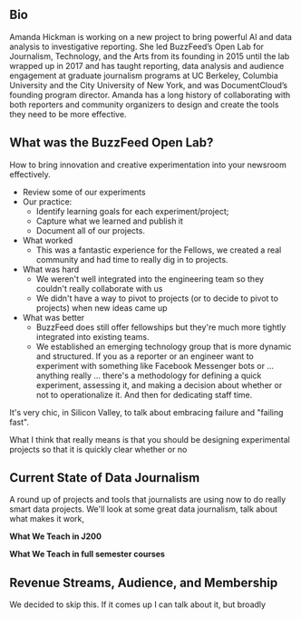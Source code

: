 ## Bio

Amanda Hickman is working on a new project to bring powerful AI and data analysis to investigative reporting. She led BuzzFeed’s Open Lab for Journalism, Technology, and the Arts from its founding in 2015 until the lab wrapped up in 2017 and has taught reporting, data analysis and audience engagement at graduate journalism programs at UC Berkeley, Columbia University and the City University of New York, and was DocumentCloud’s founding program director. Amanda has a long history of collaborating with both reporters and community organizers to design and create the tools they need to be more effective.

## What was the BuzzFeed Open Lab?
How to bring innovation and creative experimentation into your newsroom effectively.

  * Review some of our experiments
  * Our practice:
    + Identify learning goals for each experiment/project;
    + Capture what we learned and publish it
    + Document all of our projects.
  * What worked
    + This was a fantastic experience for the Fellows, we created a real community and had time to really dig in to projects.
  * What was hard
    + We weren't well integrated into the engineering team so they couldn't really collaborate with us
    + We didn't have a way to pivot to projects (or to decide to pivot to projects) when new ideas came up
  * What was better
    + BuzzFeed does still offer fellowships but they're much more tightly integrated into existing teams.
    + We established an emerging technology group that is more dynamic and structured. If you as a reporter or an engineer want to experiment with something like Facebook Messenger bots or ... anything really ... there's a methodology for defining a quick experiment, assessing it, and making a decision about whether or not to operationalize it. And then for dedicating staff time.

It's very chic, in Silicon Valley, to talk about embracing failure and "failing fast".

What I think that really means is that you should be designing experimental projects so that it is quickly clear whether or no

## Current State of Data Journalism
A round up of projects and tools that journalists are using now to do really smart data projects. We'll look at some great data journalism, talk about what makes it work,

**What We Teach in J200**

**What We Teach in full semester courses**


## Revenue Streams, Audience, and Membership

We decided to skip this. If it comes up I can talk about it, but broadly
